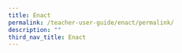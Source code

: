 ```yaml
---
title: Enact
permalink: /teacher-user-guide/enact/permalink/
description: ""
third_nav_title: Enact
---
```

